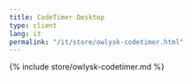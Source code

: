 ```yaml
---
title: CodeTimer Desktop
type: client
lang: it
permalink: "/it/store/owlysk-codetimer.html"
---
```


{% include store/owlysk-codetimer.md %}
 
